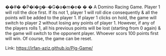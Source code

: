 ��#� �P�i�g�-�G�a�m�e�
�
�
A Domino Racing Game.
Player 1 will roll the dice first.
If its not 1, player 1 will roll dice consequently & all the points will be added to the player 1.
If player 1 clicks on hold, the game will switch to player 2 without losing any points of player 1.
However, if any of the players rolls 1, all his previous points will be lost (starting from 0 again) & the game will switch to the opponent player.
Whoever scors 100 points first will win.
Of course, the game can be reset.

Link: https://irfan-aziz.github.io/Pig-Game/
